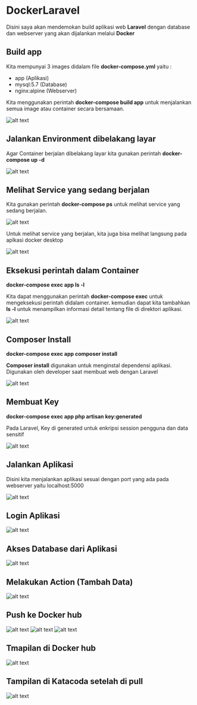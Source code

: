 # DockerLaravel

Disini saya akan mendemokan build aplikasi web <b>Laravel</b> dengan database dan webserver yang akan dijalankan melalui <b>Docker</b> 

## Build app

Kita mempunyai 3 images didalam file <b>docker-compose.yml</b> yaitu :
- app (Aplikasi)
- mysql:5.7 (Database)
- nginx:alpine (Webserver)

Kita menggunakan perintah <b>docker-compose build app</b> untuk menjalankan semua image atau container secara bersamaan.

![alt text](https://github.com/nangStywn/DockerLaravel/blob/master/Screenshot/1.png?raw=true)

## Jalankan Environment dibelakang layar

Agar Container berjalan dibelakang layar kita gunakan perintah <b>docker-compose up -d</b>

![alt text](https://github.com/nangStywn/DockerLaravel/blob/master/Screenshot/2.png?raw=true)

## Melihat Service yang sedang berjalan

Kita gunakan perintah <b>docker-compose ps</b> untuk melihat service yang sedang berjalan.

![alt text](https://github.com/nangStywn/DockerLaravel/blob/master/Screenshot/3.png?raw=true)

Untuk melihat service yang berjalan, kita juga bisa melihat langsung pada aplkasi docker desktop

![alt text](https://github.com/nangStywn/DockerLaravel/blob/master/Screenshot/11.png?raw=true)

## Eksekusi perintah dalam Container

<b>docker-compose exec app ls -l</b>

Kita dapat menggunakan perintah <b>docker-compose exec</b> untuk mengeksekusi perintah didalam container.  kemudian dapat kita tambahkan <b>ls -l</b> untuk menampilkan informasi detail tentang file di direktori aplikasi.

![alt text](https://github.com/nangStywn/DockerLaravel/blob/master/Screenshot/4.png?raw=true)

## Composer Install

<b>docker-compose exec app composer install</b>

<b>Composer install</b> digunakan untuk menginstal dependensi aplikasi. Digunakan oleh developer saat membuat web dengan Laravel

![alt text](https://github.com/nangStywn/DockerLaravel/blob/master/Screenshot/5.png?raw=true)

## Membuat Key

<b>docker-compose exec app php artisan key:generated</b>

Pada Laravel, Key di generated untuk enkripsi session pengguna dan data sensitif

![alt text](https://github.com/nangStywn/DockerLaravel/blob/master/Screenshot/6.png?raw=true)

## Jalankan Aplikasi

Disini kita menjalankan aplikasi sesuai dengan port yang ada pada webserver yaitu localhost:5000

![alt text](https://github.com/nangStywn/DockerLaravel/blob/master/Screenshot/7.png?raw=true)

## Login Aplikasi

![alt text](https://github.com/nangStywn/DockerLaravel/blob/master/Screenshot/8.png?raw=true)

## Akses Database dari Aplikasi

![alt text](https://github.com/nangStywn/DockerLaravel/blob/master/Screenshot/9.png?raw=true)

## Melakukan Action (Tambah Data)

![alt text](https://github.com/nangStywn/DockerLaravel/blob/master/Screenshot/10.png?raw=true)

## Push ke Docker hub

![alt text](https://github.com/nangStywn/DockerLaravel/blob/master/Screenshot/12.png?raw=true)
![alt text](https://github.com/nangStywn/DockerLaravel/blob/master/Screenshot/13.png?raw=true)
![alt text](https://github.com/nangStywn/DockerLaravel/blob/master/Screenshot/14.png?raw=true)

## Tmapilan di Docker hub

![alt text](https://github.com/nangStywn/DockerLaravel/blob/master/Screenshot/15.png?raw=true)

## Tampilan di Katacoda setelah di pull

![alt text](https://github.com/nangStywn/DockerLaravel/blob/master/Screenshot/16.png?raw=true)

